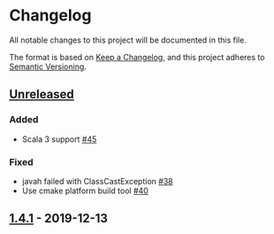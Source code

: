 # Changelog
All notable changes to this project will be documented in this file.

The format is based on [Keep a Changelog](https://keepachangelog.com/en/1.0.0/),
and this project adheres to [Semantic Versioning](https://semver.org/spec/v2.0.0.html).

## [Unreleased]

### Added
- Scala 3 support [#45](https://github.com/sbt/sbt-jni/issues/45)

### Fixed
- javah failed with ClassCastException [#38](https://github.com/sbt/sbt-jni/issues/38)
- Use cmake platform build tool [#40](https://github.com/sbt/sbt-jni/issues/38)

## [1.4.1] - 2019-12-13

[Unreleased]: https://github.com/PDAL/java/compare/1.4.1...HEAD
[1.4.1]: https://github.com/sbt/sbt-jni/compare/1.4.0...1.4.1
